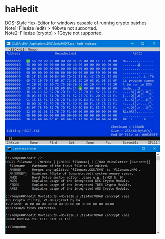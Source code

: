 # haHedit

DOS-Style Hex-Editor for windows capable of running crypto batches  
Note1: Filesize (edit) > 4Gbyte not supported.  
Note2: Filesize (crypto) > 1Gbyte not supported.

![screenshot](document/image/Hedit_01.jpg)  
![screenshot](document/image/Hedit_02.jpg)  
